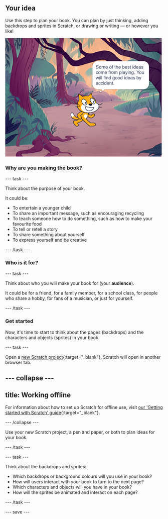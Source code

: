 ## Your idea

Use this step to plan your book. You can plan by just thinking, adding backdrops and sprites in Scratch, or drawing or writing — or however you like!

![The Stage showing a sprite thinking, "Some of the best ideas come from playing. You will find good ideas by accident."](images/best-ideas.png)

### Why are you making the book?

--- task ---

Think about the purpose of your book.

It could be:
- To entertain a younger child
- To share an important message, such as encouraging recycling
- To teach someone how to do something, such as how to make your favourite food
- To tell or retell a story
- To share something about yourself
- To express yourself and be creative

--- /task ---

### Who is it for?

--- task ---

Think about who you will make your book for (your **audience**).

It could be for a friend, for a family member, for a school class, for people who share a hobby, for fans of a musician, or just for yourself.

--- /task ---

### Get started

Now, it's time to start to think about the pages (backdrops) and the characters and objects (sprites) in your book.

--- task ---

Open a [new Scratch project](https://rpf.io/scratch-new){:target="_blank"}. Scratch will open in another browser tab.

--- collapse ---
---
title: Working offline
---

For information about how to set up Scratch for offline use, visit [our 'Getting started with Scratch' guide](https://projects.raspberrypi.org/en/projects/getting-started-scratch){:target="_blank"}.

--- /collapse ---

Use your new Scratch project, a pen and paper, or both to plan ideas for your book.

--- /task ---

--- task ---

Think about the backdrops and sprites:
- Which backdrops or background colours will you use in your book?
- How will users interact with your book to turn to the next page?
- Which characters and objects will you have in your book?
- How will the sprites be animated and interact on each page?

--- /task ---

--- save ---
